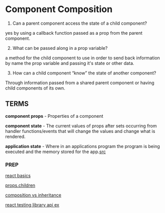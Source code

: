 # Component Composition

1. Can a parent component access the state of a child component?

yes by using a callback function passed as a prop from the parent component.

2. What can be passed along in a prop variable?

a method for the child component to use in order to send back information by name the prop variable and passing it's state or other data. 

3. How can a child component “know” the state of another component?

Through information passed from a shared parent component or having child components of its own.

## TERMS

**component props** - Properties of a component

**component state** - The current values of props after sets occurring from handler functions/events that will change the values and change what is rendered.

**application state** - Where in an applications program the program is being executed and the memory stored for the app.[src](https://stackoverflow.com/questions/8102674/what-is-application-state#:~:text=An%20application%20state%20is%20simply,previous%20version%20of%20the%20page.)

### PREP

[react basics](https://medium.freecodecamp.org/these-are-the-concepts-you-should-know-in-react-js-after-you-learn-the-basics-ee1d2f4b8030)

[props.children](https://codeburst.io/a-quick-intro-to-reacts-props-children-cb3d2fce4891)

[composition vs inheritance](https://reactjs.org/docs/composition-vs-inheritance.html)

[react testing library api ex](https://testing-library.com/docs/react-testing-library/example-intro)